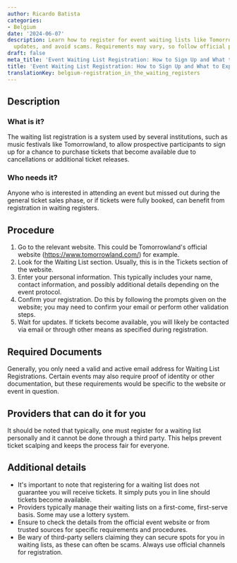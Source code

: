 ```yaml
---
author: Ricardo Batista
categories:
- Belgium
date: '2024-06-07'
description: Learn how to register for event waiting lists like Tomorrowland's, get
  updates, and avoid scams. Requirements may vary, so follow official procedures.
draft: false
meta_title: 'Event Waiting List Registration: How to Sign Up and What to Expect'
title: 'Event Waiting List Registration: How to Sign Up and What to Expect'
translationKey: belgium-registration_in_the_waiting_registers
---
```



## Description
### What is it?
The waiting list registration is a system used by several institutions, such as music festivals like Tomorrowland, to allow prospective participants to sign up for a chance to purchase tickets that become available due to cancellations or additional ticket releases.

### Who needs it?
Anyone who is interested in attending an event but missed out during the general ticket sales phase, or if tickets were fully booked, can benefit from registration in waiting registers.

## Procedure
1. Go to the relevant website. This could be Tomorrowland's official website (https://www.tomorrowland.com/) for example.
2. Look for the Waiting List section. Usually, this is in the Tickets section of the website.
3. Enter your personal information. This typically includes your name, contact information, and possibly additional details depending on the event protocol.
4. Confirm your registration. Do this by following the prompts given on the website; you may need to confirm your email or perform other validation steps.
5. Wait for updates. If tickets become available, you will likely be contacted via email or through other means as specified during registration.

## Required Documents
Generally, you only need a valid and active email address for Waiting List Registrations. Certain events may also require proof of identity or other documentation, but these requirements would be specific to the website or event in question.

## Providers that can do it for you
It should be noted that typically, one must register for a waiting list personally and it cannot be done through a third party. This helps prevent ticket scalping and keeps the process fair for everyone. 

## Additional details
- It's important to note that registering for a waiting list does not guarantee you will receive tickets. It simply puts you in line should tickets become available.
- Providers typically manage their waiting lists on a first-come, first-serve basis. Some may use a lottery system.
- Ensure to check the details from the official event website or from trusted sources for specific requirements and procedures.
- Be wary of third-party sellers claiming they can secure spots for you in waiting lists, as these can often be scams. Always use official channels for registration.